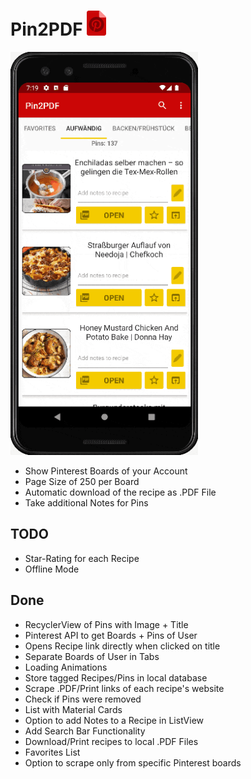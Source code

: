 #  Pin2PDF <img src="/doc/pin2pdf_logo.png" height="40"> 

<img src="./doc/showcase.gif" width="300">

* Show Pinterest Boards of your Account
* Page Size of 250 per Board
* Automatic download of the recipe as .PDF File
* Take additional Notes for Pins


## TODO
* Star-Rating for each Recipe
* Offline Mode

## Done
* RecyclerView of Pins with Image + Title
* Pinterest API to get Boards + Pins of User
* Opens Recipe link directly when clicked on title
* Separate Boards of User in Tabs
* Loading Animations
* Store tagged Recipes/Pins in local database
* Scrape .PDF/Print links of each recipe's website
* Check if Pins were removed
* List with Material Cards
* Option to add Notes to a Recipe in ListView
* Add Search Bar Functionality
* Download/Print recipes to local .PDF Files
* Favorites List
* Option to scrape only from specific Pinterest boards
